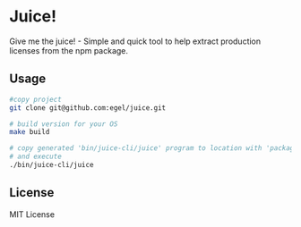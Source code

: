 # Juice!

Give me the juice! - Simple and quick tool to help extract production licenses from the npm package.


## Usage

```bash
#copy project
git clone git@github.com:egel/juice.git

# build version for your OS
make build

# copy generated 'bin/juice-cli/juice' program to location with 'package.json' and 'package-lock.json' files
# and execute
./bin/juice-cli/juice
```


## License

MIT License
